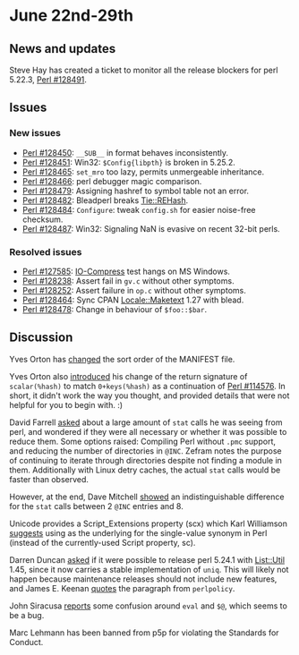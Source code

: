 # June 22nd-29th

## News and updates

Steve Hay has created a ticket to monitor all the release blockers
for perl 5.22.3,
[Perl #128491](https://rt.perl.org/Ticket/Display.html?id=128491).

## Issues

### New issues

* [Perl #128450](https://rt.perl.org/Ticket/Display.html?id=128450):
  `__SUB__` in format behaves inconsistently.
* [Perl #128451](https://rt.perl.org/Ticket/Display.html?id=128451):
  Win32: `$Config{libpth}` is broken in 5.25.2.
* [Perl #128465](https://rt.perl.org/Ticket/Display.html?id=128465):
  `set_mro` too lazy, permits unmergeable inheritance.
* [Perl #128466](https://rt.perl.org/Ticket/Display.html?id=128466):
  perl debugger magic comparison.
* [Perl #128479](https://rt.perl.org/Ticket/Display.html?id=128479):
  Assigning hashref to symbol table not an error.
* [Perl #128482](https://rt.perl.org/Ticket/Display.html?id=128482):
  Bleadperl breaks
  [Tie::REHash](https://metacpan.org/pod/Tie::REHash).
* [Perl #128484](https://rt.perl.org/Ticket/Display.html?id=128484):
  `Configure`: tweak `config.sh` for easier noise-free checksum.
* [Perl #128487](https://rt.perl.org/Ticket/Display.html?id=128487):
  Win32: Signaling NaN is evasive on recent 32-bit perls.

### Resolved issues

* [Perl #127585](https://rt.perl.org/Ticket/Display.html?id=127585):
  [IO-Compress](https://metacpan.org/release/IO-Compress) test hangs
  on MS Windows.
* [Perl #128238](https://rt.perl.org/Ticket/Display.html?id=128238):
  Assert fail in `gv.c` without other symptoms.
* [Perl #128252](https://rt.perl.org/Ticket/Display.html?id=128252):
  Assert failure in `op.c` without other symptoms.
* [Perl #128464](https://rt.perl.org/Ticket/Display.html?id=128464):
  Sync CPAN
  [Locale::Maketext](https://metacpan.org/pod/Locale::Maketext)
  1.27 with blead.
* [Perl #128478](https://rt.perl.org/Ticket/Display.html?id=128478):
  Change in behaviour of `$foo::$bar`.

## Discussion

Yves Orton has
[changed](http://www.nntp.perl.org/group/perl.perl5.porters/237314)
the sort order of the MANIFEST file.

Yves Orton also
[introduced](http://www.nntp.perl.org/group/perl.perl5.porters/237313)
his change of the return signature of `scalar(%hash)` to match
`0+keys(%hash)` as a continuation of
[Perl #114576](https://rt.perl.org/Ticket/Display.html?id=114576).
In short, it didn't work the way you thought, and provided details
that were not helpful for you to begin with. :)

David Farrell
[asked](http://www.nntp.perl.org/group/perl.perl5.porters/237394)
about a large amount of `stat` calls he was seeing from perl, and
wondered if they were all necessary or whether it was possible to
reduce them. Some options raised: Compiling Perl without `.pmc`
support, and reducing the number of directories in `@INC`. Zefram
notes the purpose of continuing to iterate through directories
despite not finding a module in them. Additionally with Linux
detry caches, the actual `stat` calls would be faster than
observed.

However, at the end, Dave Mitchell
[showed](http://www.nntp.perl.org/group/perl.perl5.porters/237402)
an indistinguishable difference for the `stat` calls between 2
`@INC` entries and 8.

Unicode provides a Script\_Extensions property (scx) which Karl
Williamson
[suggests](http://www.nntp.perl.org/group/perl.perl5.porters/237403)
using as the underlying for the single-value synonym in Perl
(instead of the currently-used Script property, sc).

Darren Duncan
[asked](http://www.nntp.perl.org/group/perl.perl5.porters/237420)
if it were possible to release perl 5.24.1 with
[List::Util](https://metacpan.org/pod/List::Util) 1.45, since it
now carries a stable implementation of `uniq`. This will likely
not happen because maintenance releases should not include new
features, and James E. Keenan
[quotes](http://www.nntp.perl.org/group/perl.perl5.porters/237422)
the paragraph from `perlpolicy`.

John Siracusa
[reports](http://www.nntp.perl.org/group/perl.perl5.porters/237380)
some confusion around `eval` and `$@`, which seems to be a bug.

Marc Lehmann has been banned from p5p for violating the Standards
for Conduct.

